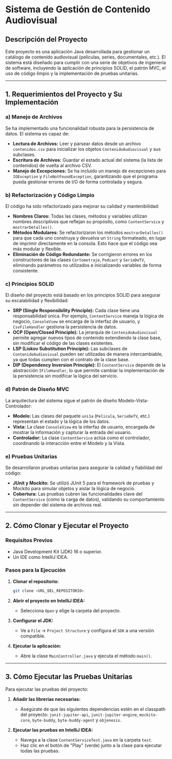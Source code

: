 # Sistema de Gestión de Contenido Audiovisual

## Descripción del Proyecto

Este proyecto es una aplicación Java desarrollada para gestionar un catálogo de contenido audiovisual (películas, series, documentales, etc.). El sistema está diseñado para cumplir con una serie de objetivos de ingeniería de software, incluyendo la aplicación de principios SOLID, el patrón MVC, el uso de código limpio y la implementación de pruebas unitarias.

---

## 1. Requerimientos del Proyecto y Su Implementación

### a) Manejo de Archivos

Se ha implementado una funcionalidad robusta para la persistencia de datos. El sistema es capaz de:

* **Lectura de Archivos:** Leer y parsear datos desde un archivo `contenidos.csv` para inicializar los objetos `ContenidoAudiovisual` y sus subclases.
* **Escritura de Archivos:** Guardar el estado actual del sistema (la lista de contenidos) de vuelta al archivo CSV.
* **Manejo de Excepciones:** Se ha incluido un manejo de excepciones para `IOException` y `FileNotFoundException`, garantizando que el programa pueda gestionar errores de I/O de forma controlada y segura.

### b) Refactorización y Código Limpio

El código ha sido refactorizado para mejorar su calidad y mantenibilidad:

* **Nombres Claros:** Todas las clases, métodos y variables utilizan nombres descriptivos que reflejan su propósito, como `ContentService` y `mostrarDetalles()`.
* **Métodos Modulares:** Se refactorizaron los métodos `mostrarDetalles()` para que cada uno construya y devuelva un `String` formateado, en lugar de imprimir directamente en la consola. Esto hace que el código sea más modular y flexible.
* **Eliminación de Código Redundante:** Se corrigieron errores en los constructores de las clases `Cortometraje`, `Podcast` y `SerieDeTV`, eliminando parámetros no utilizados e inicializando variables de forma consistente.

### c) Principios SOLID

El diseño del proyecto está basado en los principios SOLID para asegurar su escalabilidad y flexibilidad:

* **SRP (Single Responsibility Principle):** Cada clase tiene una responsabilidad única. Por ejemplo, `ContentService` maneja la lógica de negocio, `ConsoleView` se encarga de la interfaz de usuario, y `CsvFileHandler` gestiona la persistencia de datos.
* **OCP (Open/Closed Principle):** La jerarquía de `ContenidoAudiovisual` permite agregar nuevos tipos de contenido extendiendo la clase base, sin modificar el código de las clases existentes.
* **LSP (Liskov Substitution Principle):** Las subclases de `ContenidoAudiovisual` pueden ser utilizadas de manera intercambiable, ya que todas cumplen con el contrato de la clase base.
* **DIP (Dependency Inversion Principle):** El `ContentService` depende de la abstracción `IFileHandler`, lo que permite cambiar la implementación de la persistencia sin modificar la lógica del servicio.

### d) Patrón de Diseño MVC

La arquitectura del sistema sigue el patrón de diseño Modelo-Vista-Controlador:

* **Modelo:** Las clases del paquete `uni1a` (`Pelicula`, `SerieDeTV`, etc.) representan el estado y la lógica de los datos.
* **Vista:** La clase `ConsoleView` es la interfaz de usuario, encargada de mostrar la información y capturar la entrada del usuario.
* **Controlador:** La clase `ContentService` actúa como el controlador, coordinando la interacción entre el Modelo y la Vista.

### e) Pruebas Unitarias

Se desarrollaron pruebas unitarias para asegurar la calidad y fiabilidad del código:

* **JUnit y Mockito:** Se utilizó JUnit 5 para el framework de pruebas y Mockito para simular objetos y aislar la lógica de negocio.
* **Cobertura:** Las pruebas cubren las funcionalidades clave del `ContentService` (como la carga de datos), validando su comportamiento sin depender del sistema de archivos real.

---

## 2. Cómo Clonar y Ejecutar el Proyecto

### Requisitos Previos

* Java Development Kit (JDK) 16 o superior.
* Un IDE como IntelliJ IDEA.

### Pasos para la Ejecución

1.  **Clonar el repositorio:**
    ```bash
    git clone <URL_DEL_REPOSITORIO>
    ```

2.  **Abrir el proyecto en IntelliJ IDEA:**
    * Selecciona `Open` y elige la carpeta del proyecto.

3.  **Configurar el JDK:**
    * Ve a `File` -> `Project Structure` y configura el `SDK` a una versión compatible.

4.  **Ejecutar la aplicación:**
    * Abre la clase `MainController.java` y ejecuta el método `main()`.

---

## 3. Cómo Ejecutar las Pruebas Unitarias

Para ejecutar las pruebas del proyecto:

1.  **Añadir las librerías necesarias:**
    * Asegúrate de que las siguientes dependencias estén en el classpath del proyecto: `junit-jupiter-api`, `junit-jupiter-engine`, `mockito-core`, `byte-buddy`, `byte-buddy-agent` y `objenesis`.

2.  **Ejecutar las pruebas en IntelliJ IDEA:**
    * Navega a la clase `ContentServiceTest.java` en la carpeta `test`.
    * Haz clic en el botón de "Play" (verde) junto a la clase para ejecutar todas las pruebas.
